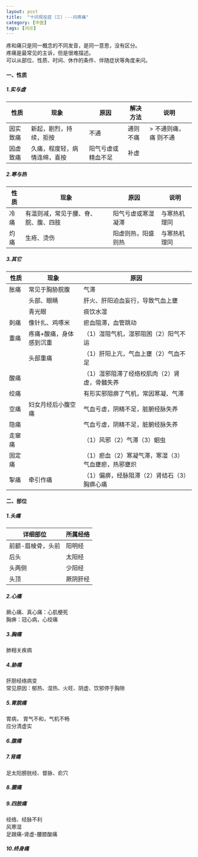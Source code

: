 ```yaml
---
layout: post
title:  "十问现在症（三）---问疼痛"
category: [中医]
tags: [问诊]
---
```


疼和痛只是同一概念的不同发音，是同一意思，没有区分。  
疼痛是最常见的主诉，但是很难描述。  
可以从部位、性质、时间、休作的条件、伴随症状等角度来问。  

#### 一、性质

##### 1.实与虚

|性质|现象|原因|解决方法|说明|
|---|---|---|---|---|
|因实致痛|新起，剧烈，持续，拒按|不通|通则不痛|> 不通则痛，痛 则不通|
|因虚致痛|久痛，程度轻，病情连绵，喜按|阳气亏虚或精血不足|补虚|

##### 2.寒与热
|性质|现象|原因|说明|
|---|---|---|---|
|冷痛|有温则减，常见于腰、脊、脘、腹、四肢|阳气亏虚或寒湿凝滞|与寒热机理同|
|灼痛|生疮、烫伤|阳虚则热，阳盛则热|与寒热机理同|

##### 3.其它
|性质|现象|原因|
|---|---|---|
|胀痛|常见于胸胁脘腹|气滞|
||头部、眼睛|肝火、肝阳迫血妄行，导致气血上壅|
||青光眼|痰饮水湿|
|刺痛|像针扎、鸡啄米|瘀血阻滞，血管跳动|
|重痛|疼痛+酸痛，身体感到沉重|（1）湿阻气机，湿邪阻困（2）阳气不运|
||头部重痛|（1）肝阳上亢，气血上壅（2）气血不足|
|酸痛||（1）湿邪阻滞了经络校肌肉（2）肾虚，骨髓失养|
|绞痛||有形实邪阻痹了气机，常因寒凝、气滞|
|空痛|妇女月经后小腹空痛|气血亏虚，阴精不足，脏腑经脉失养|
|隐痛||气血亏虚，阴精不足，脏腑经脉失养|
|走窜痛||（1）风邪（2）气滞（3）蛔虫|
|固定痛||（1）瘀血（2）寒凝气滞，寒湿（3）气血壅瘀，热邪壅炽|
|掣痛|牵引作痛|（1）偏痹，经脉阻滞（2）肾结石（3）胸痹心痛|

#### 二、部位

##### 1.头痛

|详细部位|所属经络|
|---|---|
|前额-眉棱骨，头前|阳明经|
|后头|太阳经|
|头两侧|少阳经|
|头顶|厥阴肝经|

##### 2.心痛

厥心痛、真心痛：心肌梗死  
胸痹：冠心病，心绞痛  

##### 3.胸痛
肺相关疾病  

##### 4.胁痛
肝胆经络病变  
常见原因：郁热、湿热、火旺、阴虚、饮邪停于胸隙  

##### 5.胃脘痛 
胃病， 胃气不和，气机不畅  
应分清虚实  

##### 6.腹痛

##### 7.背痛
足太阳膀胱经、督脉、俞穴  

##### 8.腰痛

##### 9.四肢痛
经络、经脉不利  
风寒湿  
足跟痛-肾虚-腰膝酸痛  

##### 10.终身痛

